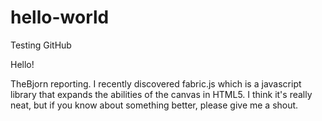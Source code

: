 # hello-world
Testing GitHub

Hello!

TheBjorn reporting. I recently discovered fabric.js which is a javascript library that expands the abilities of the canvas
in HTML5. I think it's really neat, but if you know about something better, please give me a shout.
